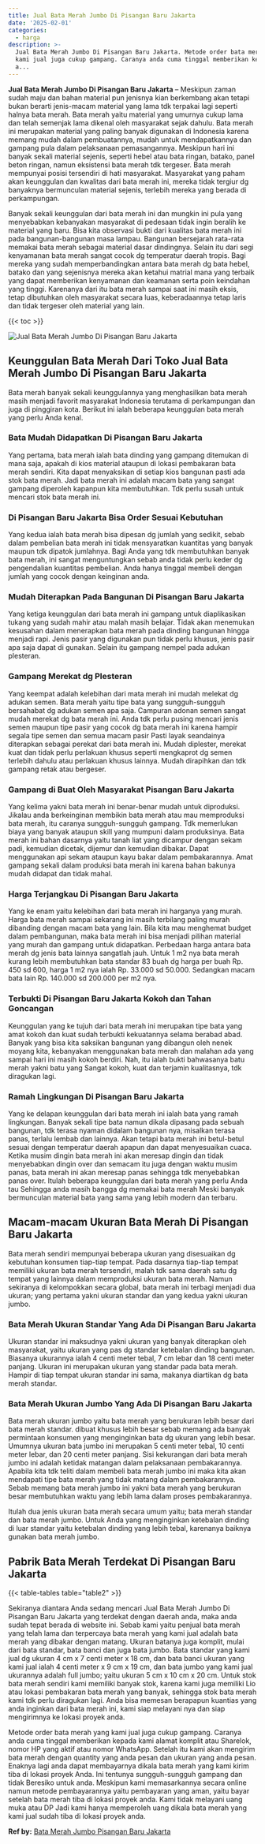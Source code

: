 ```yaml
---
title: Jual Bata Merah Jumbo Di Pisangan Baru Jakarta
date: '2025-02-01'
categories:
  - harga
description: >-
  Jual Bata Merah Jumbo Di Pisangan Baru Jakarta. Metode order bata merah yang
  kami jual juga cukup gampang. Caranya anda cuma tinggal memberikan kepada kami
  a...
---
```


**Jual Bata Merah Jumbo Di Pisangan Baru Jakarta** – Meskipun zaman sudah maju dan bahan material pun jenisnya kian berkembang akan tetapi bukan berarti jenis-macam material yang lama tdk terpakai lagi seperti halnya bata merah. Bata merah yaitu material yang umurnya cukup lama dan telah semenjak lama dikenal oleh masyarakat sejak dahulu. Bata merah ini merupakan material yang paling banyak digunakan di Indonesia karena memang mudah dalam pembuatannya, mudah untuk mendapatkannya dan gampang pula dalam pelaksanaan pemasangannya. Meskipun hari ini banyak sekali material sejenis, seperti hebel atau bata ringan, batako, panel beton ringan, namun eksistensi bata merah tdk tergeser. Bata merah mempunyai posisi tersendiri di hati masyarakat. Masyarakat yang paham akan keunggulan dan kwalitas dari bata merah ini, mereka tidak tergiur dg banyaknya bermunculan material sejenis, terlebih mereka yang berada di perkampungan.

Banyak sekali keunggulan dari bata merah ini dan mungkin ini pula yang menyebabkan kebanyakan masyarakat di pedesaan tidak ingin beralih ke material yang baru. Bisa kita observasi bukti dari kualitas bata merah ini pada bangunan-bangunan masa lampau. Bangunan bersejarah rata-rata memakai bata merah sebagai material dasar dindingnya. Selain itu dari segi kenyamanan bata merah sangat cocok dg temperatur daerah tropis. Bagi mereka yang sudah memperbandingkan antara bata merah dg bata hebel, batako dan yang sejenisnya mereka akan ketahui matrial mana yang terbaik yang dapat memberikan kenyamanan dan keamanan serta poin keindahan yang tinggi. Karenanya dari itu bata merah sampai saat ini masih eksis, tetap dibutuhkan oleh masyarakat secara luas, keberadaannya tetap laris dan tidak tergeser oleh material yang lain.

{{< toc >}}

![Jual Bata Merah Jumbo Di Pisangan Baru Jakarta](/images/jual-bata-merah-30.png)

## Keunggulan Bata Merah Dari Toko Jual Bata Merah Jumbo Di Pisangan Baru Jakarta

Bata merah banyak sekali keunggulannya yang menghasilkan bata merah masih menjadi favorit masyarakat Indonesia terutama di perkampungan dan juga di pinggiran kota. Berikut ini ialah beberapa keunggulan bata merah yang perlu Anda kenal.

### Bata Mudah Didapatkan Di Pisangan Baru Jakarta

Yang pertama, bata merah ialah bata dinding yang gampang ditemukan di mana saja, apakah di kios material ataupun di lokasi pembakaran bata merah sendiri. Kita dapat menyaksikan di setiap kios bangunan pasti ada stok bata merah. Jadi bata merah ini adalah macam bata yang sangat gampang diperoleh kapanpun kita membutuhkan. Tdk perlu susah untuk mencari stok bata merah ini.

### Di Pisangan Baru Jakarta Bisa Order Sesuai Kebutuhan

Yang kedua ialah bata merah bisa dipesan dg jumlah yang sedikit, sebab dalam pembelian bata merah ini tidak mensyaratkan kuantitas yang banyak maupun tdk dipatok jumlahnya. Bagi Anda yang tdk membutuhkan banyak bata merah, ini sangat menguntungkan sebab anda tidak perlu keder dg pengendalian kuantitas pembelian. Anda hanya tinggal membeli dengan jumlah yang cocok dengan keinginan anda.

### Mudah Diterapkan Pada Bangunan Di Pisangan Baru Jakarta

Yang ketiga keunggulan dari bata merah ini gampang untuk diaplikasikan tukang yang sudah mahir atau malah masih belajar. Tidak akan menemukan kesusahan dalam menerapkan bata merah pada dinding bangunan hingga menjadi rapi. Jenis pasir yang digunakan pun tidak perlu khusus, jenis pasir apa saja dapat di gunakan. Selain itu gampang nempel pada adukan plesteran.

### Gampang Merekat dg Plesteran

Yang keempat adalah kelebihan dari mata merah ini mudah melekat dg adukan semen. Bata merah yaitu tipe bata yang sungguh-sungguh bersahabat dg adukan semen apa saja. Campuran adonan semen sangat mudah merekat dg bata merah ini. Anda tdk perlu pusing mencari jenis semen maupun tipe pasir yang cocok dg bata merah ini karena hampir segala tipe semen dan semua macam pasir Pasti layak seandainya diterapkan sebagai perekat dari bata merah ini. Mudah diplester, merekat kuat dan tidak perlu perlakuan khusus seperti mengkaprot dg semen terlebih dahulu atau perlakuan khusus lainnya. Mudah dirapihkan dan tdk gampang retak atau bergeser.

### Gampang di Buat Oleh Masyarakat Pisangan Baru Jakarta

Yang kelima yakni bata merah ini benar-benar mudah untuk diproduksi. Jikalau anda berkeinginan membikin bata merah atau mau memproduksi bata merah, itu caranya sungguh-sungguh gampang. Tdk memerlukan biaya yang banyak ataupun skill yang mumpuni dalam produksinya. Bata merah ini bahan dasarnya yaitu tanah liat yang dicampur dengan sekam padi, kemudian dicetak, dijemur dan kemudian dibakar. Dapat menggunakan api sekam ataupun kayu bakar dalam pembakarannya. Amat gampang sekali dalam produksi bata merah ini karena bahan bakunya mudah didapat dan tidak mahal.

### Harga Terjangkau Di Pisangan Baru Jakarta

Yang ke enam yaitu kelebihan dari bata merah ini harganya yang murah. Harga bata merah sampai sekarang ini masih terbilang paling murah dibanding dengan macam bata yang lain. Bila kita mau menghemat budget dalam pembangunan, maka bata merah ini bisa menjadi pilihan material yang murah dan gampang untuk didapatkan. Perbedaan harga antara bata merah dg jenis bata lainnya sangatlah jauh. Untuk 1 m2 nya bata merah kurang lebih membutuhkan bata standar 83 buah dg harga per buah Rp. 450 sd 600, harga 1 m2 nya ialah Rp. 33.000 sd 50.000. Sedangkan macam bata lain Rp. 140.000 sd 200.000 per m2 nya.

### Terbukti Di Pisangan Baru Jakarta Kokoh dan Tahan Goncangan

Keunggulan yang ke tujuh dari bata merah ini merupakan tipe bata yang amat kokoh dan kuat sudah terbukti kekuatannya selama berabad abad. Banyak yang bisa kita saksikan bangunan yang dibangun oleh nenek moyang kita, kebanyakan menggunakan bata merah dan malahan ada yang sampai hari ini masih kokoh berdiri. Nah, itu ialah bukti bahwasanya batu merah yakni batu yang Sangat kokoh, kuat dan terjamin kualitasnya, tdk diragukan lagi.

### Ramah Lingkungan Di Pisangan Baru Jakarta

Yang ke delapan keunggulan dari bata merah ini ialah bata yang ramah lingkungan. Banyak sekali tipe bata namun dikala dipasang pada sebuah bangunan, tdk terasa nyaman didalam bangunan nya, misalkan terasa panas, terlalu lembab dan lainnya. Akan tetapi bata merah ini betul-betul sesuai dengan temperatur daerah apapun dan dapat menyesuaikan cuaca. Ketika musim dingin bata merah ini akan meresap dingin dan tidak menyebabkan dingin over dan semacam itu juga dengan waktu musim panas, bata merah ini akan meresap panas sehingga tdk menyebabkan panas over. Itulah beberapa keunggulan dari bata merah yang perlu Anda tau Sehingga anda masih bangga dg memakai bata merah Meski banyak bermunculan material bata yang sama yang lebih modern dan terbaru.

## Macam-macam Ukuran Bata Merah Di Pisangan Baru Jakarta

Bata merah sendiri mempunyai beberapa ukuran yang disesuaikan dg kebutuhan konsumen tiap-tiap tempat. Pada dasarnya tiap-tiap tempat memiliki ukuran bata merah tersendiri, malah tdk sama daerah satu dg tempat yang lainnya dalam memproduksi ukuran bata merah. Namun sekiranya di kelompokkan secara global, bata merah ini terbagi menjadi dua ukuran; yang pertama yakni ukuran standar dan yang kedua yakni ukuran jumbo.

### Bata Merah Ukuran Standar Yang Ada Di Pisangan Baru Jakarta

Ukuran standar ini maksudnya yakni ukuran yang banyak diterapkan oleh masyarakat, yaitu ukuran yang pas dg standar ketebalan dinding bangunan. Biasanya ukurannya ialah 4 centi meter tebal, 7 cm lebar dan 18 centi meter panjang. Ukuran ini merupakan ukuran yang standar pada bata merah. Hampir di tiap tempat ukuran standar ini sama, makanya diartikan dg bata merah standar.

### Bata Merah Ukuran Jumbo Yang Ada Di Pisangan Baru Jakarta

Bata merah ukuran jumbo yaitu bata merah yang berukuran lebih besar dari bata merah standar. dibuat khusus lebih besar sebab memang ada banyak permintaan konsumen yang menginginkan bata dg ukuran yang lebih besar. Umumnya ukuran bata jumbo ini merupakan 5 centi meter tebal, 10 centi meter lebar, dan 20 centi meter panjang. Sisi kekurangan dari bata merah jumbo ini adalah ketidak matangan dalam pelaksanaan pembakarannya. Apabila kita tdk teliti dalam membeli bata merah jumbo ini maka kita akan mendapati tipe bata merah yang tidak matang dalam pembakarannya. Sebab memang bata merah jumbo ini yakni bata merah yang berukuran besar membutuhkan waktu yang lebih lama dalam proses pembakarannya.

Itulah dua jenis ukuran bata merah secara umum yaitu; bata merah standar dan bata merah jumbo. Untuk Anda yang menginginkan ketebalan dinding di luar standar yaitu ketebalan dinding yang lebih tebal, karenanya baiknya gunakan bata merah jumbo.

## Pabrik Bata Merah Terdekat Di Pisangan Baru Jakarta

{{< table-tables table="table2" >}}

Sekiranya diantara Anda sedang mencari Jual Bata Merah Jumbo Di Pisangan Baru Jakarta yang terdekat dengan daerah anda, maka anda sudah tepat berada di website ini. Sebab kami yaitu penjual bata merah yang telah lama dan terpercaya bata merah yang kami jual adalah bata merah yang dibakar dengan matang. Ukuran batanya juga komplit, mulai dari bata standar, bata banci dan juga bata jumbo. Bata standar yang kami jual dg ukuran 4 cm x 7 centi meter x 18 cm, dan bata banci ukuran yang kami jual ialah 4 centi meter x 9 cm x 19 cm, dan bata jumbo yang kami jual ukurannya adalah full jumbo; yaitu ukuran 5 cm x 10 cm x 20 cm. Untuk stok bata merah sendiri kami memiliki banyak stok, karena kami juga memiliki Lio atau lokasi pembakaran bata merah yang banyak, sehingga stok bata merah kami tdk perlu diragukan lagi. Anda bisa memesan berapapun kuantias yang anda inginkan dari bata merah ini, kami siap melayani nya dan siap mengirimnya ke lokasi proyek anda.

Metode order bata merah yang kami jual juga cukup gampang. Caranya anda cuma tinggal memberikan kepada kami alamat komplit atau Sharelok, nomor HP yang aktif atau nomor WhatsApp. Setelah itu kami akan mengirim bata merah dengan quantity yang anda pesan dan ukuran yang anda pesan. Enaknya lagi anda dapat membayarnya dikala bata merah yang kami kirim tiba di lokasi proyek Anda. Ini tentunya sungguh-sungguh gampang dan tidak Beresiko untuk anda. Meskipun kami memasarkannya secara online namun metode pembayarannya yaitu pembayaran yang aman, yaitu bayar setelah bata merah tiba di lokasi proyek anda. Kami tidak melayani uang muka atau DP Jadi kami hanya memperoleh uang dikala bata merah yang kami jual sudah tiba di lokasi proyek anda.

**Ref by:** [Bata Merah Jumbo Pisangan Baru Jakarta](https://id.wikipedia.org/wiki/Bata)
